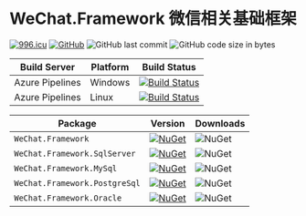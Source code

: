 # WeChat.Framework 微信相关基础框架

[![996.icu](https://img.shields.io/badge/link-996.icu-red.svg)](https://996.icu) [![GitHub](https://img.shields.io/github/license/mashape/apistatus.svg)](https://github.com/cocosip/WeChatFramework/blob/master/LICENSE) ![GitHub last commit](https://img.shields.io/github/last-commit/cocosip/WeChatFramework.svg) ![GitHub code size in bytes](https://img.shields.io/github/languages/code-size/cocosip/WeChatFramework.svg)

| Build Server | Platform | Build Status |
| ------------ | -------- | ------------ |
| Azure Pipelines| Windows |[![Build Status](https://dev.azure.com/cocosip/WeChatFramework/_apis/build/status/cocosip.WeChatFramework?branchName=master&jobName=Windows)](https://dev.azure.com/cocosip/WeChatFramework/_build/latest?definitionId=6&branchName=master)|
| Azure Pipelines| Linux |[![Build Status](https://dev.azure.com/cocosip/WeChatFramework/_apis/build/status/cocosip.WeChatFramework?branchName=master&jobName=Linux)](https://dev.azure.com/cocosip/WeChatFramework/_build/latest?definitionId=6&branchName=master)|

| Package  | Version | Downloads|
| -------- | ------- | -------- |
| `WeChat.Framework` | [![NuGet](https://img.shields.io/nuget/v/WeChat.Framework.svg)](https://www.nuget.org/packages/WeChat.Framework) |![NuGet](https://img.shields.io/nuget/dt/WeChat.Framework.svg)
| `WeChat.Framework.SqlServer` | [![NuGet](https://img.shields.io/nuget/v/WeChat.Framework.svg)](https://www.nuget.org/packages/WeChat.Framework.SqlServer) |![NuGet](https://img.shields.io/nuget/dt/WeChat.Framework.SqlServer.svg)
| `WeChat.Framework.MySql` | [![NuGet](https://img.shields.io/nuget/v/WeChat.Framework.MySql.svg)](https://www.nuget.org/packages/WeChat.Framework.MySql) |![NuGet](https://img.shields.io/nuget/dt/WeChat.Framework.MySql.svg)
| `WeChat.Framework.PostgreSql` | [![NuGet](https://img.shields.io/nuget/v/WeChat.Framework.PostgreSql.svg)](https://www.nuget.org/packages/WeChat.Framework.PostgreSql) |![NuGet](https://img.shields.io/nuget/dt/WeChat.Framework.PostgreSql.svg)
| `WeChat.Framework.Oracle` | [![NuGet](https://img.shields.io/nuget/v/WeChat.Framework.Oracle.svg)](https://www.nuget.org/packages/WeChat.Framework.Oracle) |![NuGet](https://img.shields.io/nuget/dt/WeChat.Framework.Oracle.svg)
